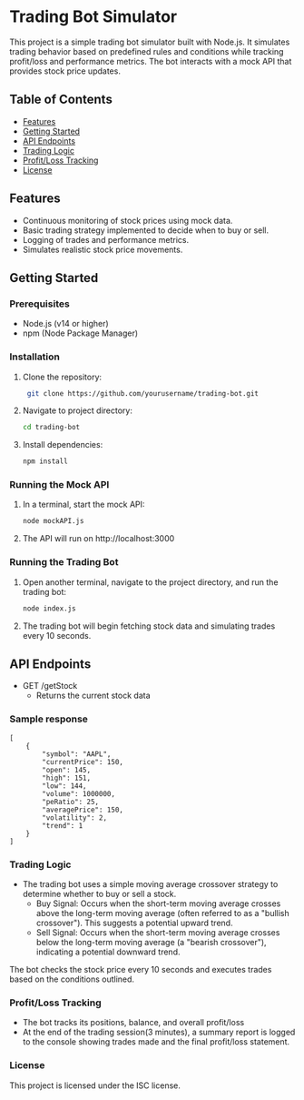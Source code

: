 # Trading Bot Simulator

This project is a simple trading bot simulator built with Node.js. It simulates trading behavior based on predefined rules and conditions while tracking profit/loss and performance metrics. The bot interacts with a mock API that provides stock price updates.

## Table of Contents

- [Features](#features)
- [Getting Started](#getting-started)
- [API Endpoints](#api-endpoints)
- [Trading Logic](#trading-logic)
- [Profit/Loss Tracking](#profitloss-tracking)
- [License](#license)

## Features

- Continuous monitoring of stock prices using mock data.
- Basic trading strategy implemented to decide when to buy or sell.
- Logging of trades and performance metrics.
- Simulates realistic stock price movements.

## Getting Started

### Prerequisites

- Node.js (v14 or higher)
- npm (Node Package Manager)

### Installation

1. Clone the repository:

   ```bash
    git clone https://github.com/yourusername/trading-bot.git
    ```
2. Navigate to project directory:
    ```bash
    cd trading-bot
    ```
3. Install dependencies:
    ```bash
    npm install
    ```

### Running the Mock API
1. In a terminal, start the mock API:
    ```bash
    node mockAPI.js
    ```
2. The API will run on http://localhost:3000

### Running the Trading Bot
1. Open another terminal, navigate to the project directory, and run the trading bot:
    ```bash
    node index.js
    ```
2. The trading bot will begin fetching stock data and simulating trades every 10 seconds.

## API Endpoints
 - GET /getStock
    - Returns the current stock data

### Sample response
    
    [
        {
            "symbol": "AAPL",
            "currentPrice": 150,
            "open": 145,
            "high": 151,
            "low": 144,
            "volume": 1000000,
            "peRatio": 25,
            "averagePrice": 150,
            "volatility": 2,
            "trend": 1
        }
    ]

### Trading Logic
- The trading bot uses a simple moving average crossover strategy to determine whether to buy or sell a stock. 
    - Buy Signal: Occurs when the short-term moving average crosses above the long-term moving average (often referred to as a "bullish crossover"). This suggests a potential upward trend.
    - Sell Signal: Occurs when the short-term moving average crosses below the long-term moving average (a "bearish crossover"), indicating a potential downward trend.

The bot checks the stock price every 10 seconds and executes trades based on the conditions outlined.

### Profit/Loss Tracking
- The bot tracks its positions, balance, and overall profit/loss
- At the end of the trading session(3 minutes), a summary report is logged to the console showing trades made and the final profit/loss statement.

### License
This project is licensed under the ISC license.
